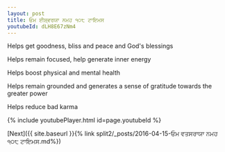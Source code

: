 ```yaml
---
layout: post
title: ਓਮ ਈਸ਼੍ਵਰਯਾ ਨਮਹ ੧੦੮ ਟਾਇਮਸ
youtubeId: dLH8E67zNm4
---
```

 
 
Helps get goodness, bliss and peace and God's blessings
 
Helps remain focused, help generate inner energy 
 
Helps boost physical and mental health 
 
Helps remain grounded and generates a sense of gratitude towards the greater power 
 
Helps reduce bad karma
 
 
 
 


{% include youtubePlayer.html id=page.youtubeId %}
 
[Next]({{ site.baseurl }}{% link  split2/_posts/2016-04-15-ਓਮ ਵਤਸਰਾਯਾ ਨਮਹ ੧੦੮ ਟਾਇਮਸ.md%})
 
